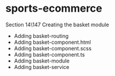 # sports-ecommerce

Section 14\147 Creating the basket module

- Adding basket-routing
- Adding basket-component.html
- Adding basket-component.scss
- Adding basket-component.ts
- Adding basket-module
- Adding basket-service




 













